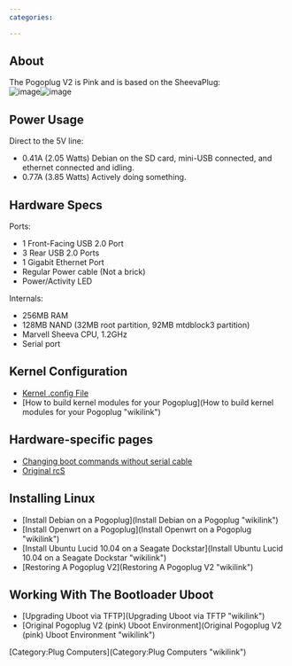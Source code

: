 ```yaml
---
categories:

---
```

About
-----

The Pogoplug V2 is Pink and is based on the SheevaPlug:\
![](20091231-Pogoplug-Opened-001.jpg "image")![](Pogoplug-serialport.jpg "image")

Power Usage
-----------

Direct to the 5V line:

-   0.41A (2.05 Watts) Debian on the SD card, mini-USB connected, and
    ethernet connected and idling.
-   0.77A (3.85 Watts) Actively doing something.

Hardware Specs
--------------

Ports:

-   1 Front-Facing USB 2.0 Port
-   3 Rear USB 2.0 Ports
-   1 Gigabit Ethernet Port
-   Regular Power cable (Not a brick)
-   Power/Activity LED

Internals:

-   256MB RAM
-   128MB NAND (32MB root partition, 92MB mtdblock3 partition)
-   Marvell Sheeva CPU, 1.2GHz
-   Serial port

Kernel Configuration
--------------------

-   [Kernel .config
    File](http://plugapps.com/static/docs/pogoplug-kernel-config)
-   [How to build kernel modules for your
    Pogoplug](How to build kernel modules for your Pogoplug "wikilink")

Hardware-specific pages
-----------------------

-   [Changing boot commands without serial
    cable](Developers:_Pogoplug:_blparam "wikilink")
-   [Original rcS](http://plugapps.com/static/docs/pogoplug-v2-rcS)

Installing Linux
----------------

-   [Install Debian on a
    Pogoplug](Install Debian on a Pogoplug "wikilink")
-   [Install Openwrt on a
    Pogoplug](Install Openwrt on a Pogoplug "wikilink")
-   [Install Ubuntu Lucid 10.04 on a Seagate
    Dockstar](Install Ubuntu Lucid 10.04 on a Seagate Dockstar "wikilink")
-   [Restoring A Pogoplug V2](Restoring A Pogoplug V2 "wikilink")

Working With The Bootloader Uboot
---------------------------------

-   [Upgrading Uboot via TFTP](Upgrading Uboot via TFTP "wikilink")
-   [Original Pogoplug V2 (pink) Uboot
    Environment](Original Pogoplug V2 (pink) Uboot Environment "wikilink")

[Category:Plug Computers](Category:Plug Computers "wikilink")
